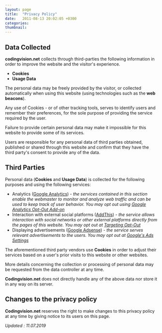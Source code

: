 ```yaml
---
layout: page
title:  "Privacy Policy"
date:   2011-08-13 20:02:05 +0300
categories: 
thumbnail: 
---
```


## Data Collected

**codingvision.net** collects through third-parties the following information in order to improve the website and the visitor's experience.

- **Cookies**
- **Usage Data**

The personal data may be freely provided by the visitor, or collected automatically when using this website (using technologies such as the **web beacons**).

Any use of Cookies - or of other tracking tools, serves to identify users and remember their preferences, for the sole purpose of providing 
the service required by the user.

Failure to provide certain personal data may make it impossible for this website to provide some of its services.

Users are responsible for any personal data of third parties obtained, published or shared through this website and confirm that they 
have the third party's consent to provide any of the data.


## Third Parties

Personal data (**Cookies** and **Usage Data**) is collected for the following purposes and using the following services:

- Analytics ([Google Analytics](https://analytics.google.com)) - _the services contained in this section enable the webmaster to monitor and analyze web traffic and can be used to keep track of user behavior. You may opt out using [Google Analytics Opt-Out Add-on](https://tools.google.com/dlpage/gaoptout)_
- Interaction with external social platforms ([AddThis](https://www.addthis.com)) - _the service allows interaction with social networks or other external platforms directly from the pages of this website. You may opt out at [Targeting Opt-Out](www.addthis.com/privacy/opt-out/)_
- Displaying advertisements ([Google Adsense](https://www.google.com/adsense/)) - _the service serves relevant advertisements to the users. You may opt out at [Google's Ads Settings](https://www.google.com/settings/ads)_

The aforementioned third party vendors use **Cookies** in order to adjust their services based on a user's prior visits to this website or other websites.

    
More details concerning the collection or processing of personal data may be requested from the data controller at any time. 

**Codingvision.net** does not directly handle any of the above data nor store it in any way on its server.

## Changes to the privacy policy

**Codingvision.net** reserves the right to make changes to this privacy policy at any time by giving notice to its users on this page.

_Updated : 11.07.2019_
